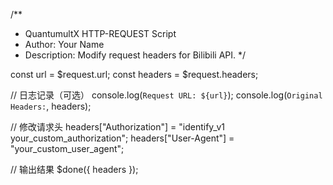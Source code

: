 /**
 * QuantumultX HTTP-REQUEST Script
 * Author: Your Name
 * Description: Modify request headers for Bilibili API.
 */

const url = $request.url;
const headers = $request.headers;

// 日志记录（可选）
console.log(`Request URL: ${url}`);
console.log(`Original Headers:`, headers);

// 修改请求头
headers["Authorization"] = "identify_v1 your_custom_authorization";
headers["User-Agent"] = "your_custom_user_agent";

// 输出结果
$done({ headers });